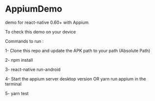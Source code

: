 # AppiumDemo
demo for react-native 0.60+ with Appium 


To check this demo on your device 

Commands to run : 

1- Clone this repo and update the APK path to your path (Absolute Path)

2- npm install 

3- react-native run-android

4- Start the appium server desktop version OR yarn run appium in the terminal 

5- yarn test 
